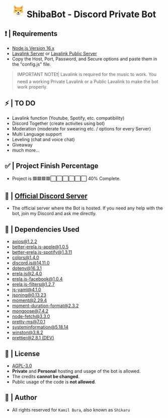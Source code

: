 <h1 align="center">
  <img src="./images/ShibaBot - Logo.png" width="40px"> ShibaBot - Discord Private Bot 
</h1>

## ❗ | Requirements

- [Node.js Version 16.x](https://nodejs.org/en/blog/release/v16.16.0/)
- [Lavalink Server](https://code.darrennathanael.com/how-to-lavalink) or [Lavalink Public Server](https://lavalink-list.darrennathanael.com/)
- Copy the Host, Port, Password, and Secure options and paste them in the "config.js" file.

> IMPORTANT NOTE❗| Lavalink is required for the music to work. You need a working Private Lavalink or a Public Lavalink to make the bot work properly.


## ⚡ | TO DO

- Lavalink function (Youtube, Spotify, etc. compatibility)
- Discord Together (create activites using bot)
- Moderation (moderate for swearing etc. / options for every Server)
- Multi Language support
- Leveling (chat and voice chat)
- Giveaway
- much more...


## ✅ | Project Finish Percentage

- Project is 🟩🟩🟩🟩⬜⬜⬜⬜⬜⬜ 40% Complete.

## 📑 | [Official Discord Server](https://discord.gg/jCu7yYxzB8)

- The official server where the Bot is hosted. If you need any help with the bot, join my Discord and ask me directly.

## 💚 | Dependencies Used

- [axios@1.2.2](https://www.npmjs.com/package/axios)
- [better-erela.js-apple@1.0.5](https://www.npmjs.com/package/better-erela.js-apple)
- [better-erela.js-spotify@1.3.11](https://www.npmjs.com/package/better-erela.js-spotify)
- [colors@1.4.0](https://www.npmjs.com/package/colors)
- [discord.js@14.11.0](https://discord.js.org/)
- [dotenv@16.3.1](https://www.npmjs.com/package/dotenv)
- [erela.js@2.4.0](https://www.npmjs.com/package/erela.js)
- [erela.js-facebook@1.0.4](https://www.npmjs.com/package/erela.js-facebook)
- [erela.js-filters@1.2.7](https://www.npmjs.com/package/erela.js-filters)
- [js-yaml@4.1.0](https://www.npmjs.com/package/js-yaml)
- [jsoning@0.13.23](https://www.npmjs.com/package/jsoning)
- [moment@2.29.4](https://www.npmjs.com/package/moment)
- [moment-duration-format@2.3.2](https://www.npmjs.com/package/moment-duration-format)
- [mongoose@7.4.2](https://www.npmjs.com/package/mongoose)
- [node-fetch@3.3.0](https://www.npmjs.com/package/node-fetch)
- [pretty-ms@7.0.1](https://www.npmjs.com/package/pretty-ms)
- [systeminformation@5.18.14](https://www.npmjs.com/package/systeminformation)
- [winston@3.8.2](https://www.npmjs.com/package/winston)
- [prettier@2.8.1 (DEV)](https://www.npmjs.com/package/prettier)

## 📃 | License

- [AGPL-3.0](https://www.gnu.org/licenses/agpl-3.0.de.html)
- **Private** and **Personal** hosting and usage of the bot is allowed.
- The credits **cannot be changed**.
- Public usage of the code is **not allowed**.

## 🥷 | Author

- All rights reserved for `Kamil Bura`, also known as `Shikaru`
